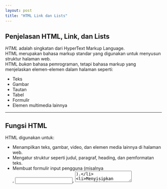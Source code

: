 ```yaml
---
layout: post
title: "HTML Link dan Lists"
---
```


## Penjelasan HTML, Link, dan Lists

*HTML* adalah singkatan dari HyperText Markup Language.  
HTML merupakan bahasa markup standar yang digunakan untuk menyusun struktur halaman web.  
HTML *bukan* bahasa pemrograman, tetapi bahasa markup yang menjelaskan elemen-elemen dalam halaman seperti:

- Teks
- Gambar
- Tautan
- Tabel
- Formulir
- Elemen multimedia lainnya

---

## Fungsi HTML

HTML digunakan untuk:

- Menampilkan teks, gambar, video, dan elemen media lainnya di halaman web.
- Mengatur struktur seperti judul, paragraf, heading, dan pemformatan teks.
- Membuat formulir input pengguna (misalnya <form>, <input>, <textarea>).
- Menyisipkan tautan (link), gambar, atau skrip eksternal.
- Bekerja sama dengan CSS (untuk tampilan) dan JavaScript (untuk interaktivitas).

---

## Apa Itu Link dalam HTML?

*Link* (tautan) dalam HTML dibuat menggunakan elemen <a> (anchor).  
Tautan ini memungkinkan pengguna berpindah ke:

- Halaman lain dalam situs yang sama
- Website eksternal
- File (PDF, gambar, dll)
- Alamat email
- Bagian tertentu dalam halaman yang sama

<img src="/assets/images/html.jpg" style="width: 300px; height: auto;">
<img src="/assets/images/list.jpg" style="width: 350px; height: auto;">
